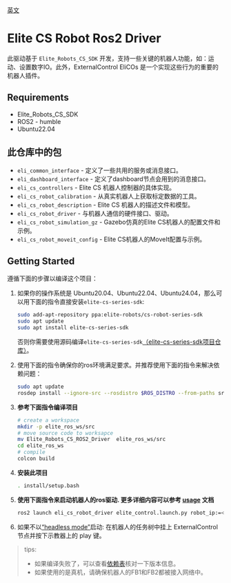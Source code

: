 [英文](./README.md)

# Elite CS Robot Ros2 Driver

此驱动基于 `Elite_Robots_CS_SDK` 开发，支持一些关键的机器人功能，如：运动、设置数字IO。此外，ExternalControl EliCOs 是一个实现这些行为的重要的机器人插件。

## Requirements
- Elite_Robots_CS_SDK
- ROS2 - humble
- Ubuntu22.04


## 此仓库中的包
- `eli_common_interface` - 定义了一些共用的服务或消息接口。
- `eli_dashboard_interface` - 定义了dashboard节点会用到的消息接口。 
- `eli_cs_controllers` - Elite CS 机器人控制器的具体实现。
- `eli_cs_robot_calibration` - 从真实机器人上获取标定数据的工具。
- `eli_cs_robot_description` - Elite CS 机器人的描述文件和模型。
- `eli_cs_robot_driver` - 与机器人通信的硬件接口、驱动。
- `eli_cs_robot_simulation_gz` - Gazebo仿真的Elite CS机器人的配置文件和示例。
- `eli_cs_robot_moveit_config` - Elite CS机器人的MoveIt配置与示例。

## Getting Started
遵循下面的步骤以编译这个项目：
1. 如果你的操作系统是 Ubuntu20.04、Ubuntu22.04、Ubuntu24.04，那么可以用下面的指令直接安装`elite-cs-series-sdk`:
    ```bash
    sudo add-apt-repository ppa:elite-robots/cs-robot-series-sdk
    sudo apt update
    sudo apt install elite-cs-series-sdk
    ```
    否则你需要使用源码编译`elite-cs-series-sdk`[（elite-cs-series-sdk项目仓库）](https://github.com/Elite-Robots/Elite_Robots_CS_SDK)。 

2. 使用下面的指令确保你的ros环境满足要求。并推荐使用下面的指令来解决依赖问题：
    ```bash
    sudo apt update
    rosdep install --ignore-src --rosdistro $ROS_DISTRO --from-paths src -y
    ```
3. **参考下面指令编译项目**
    ```bash
    # create a workspace
    mkdir -p elite_ros_ws/src
    # move source code to worksapce
    mv Elite_Robots_CS_ROS2_Driver  elite_ros_ws/src
    cd elite_ros_ws
    # compile
    colcon build
    ```
4. **安装此项目**
    ```bash
    . install/setup.bash
    ```

5. **使用下面指令来启动机器人的ros驱动. 更多详细内容可以参考 [usage](eli_cs_robot_driver/doc/Usage_CN.md) 文档**
    ```bash
    ros2 launch eli_cs_robot_driver elite_control.launch.py robot_ip:=<robot ip> local_ip:=<your pc ip> cs_type:=cs66
    ```

6. 如果不以[“headless mode”](doc/ROS2Interface_CN.md#headless_mode)启动: 在机器人的任务树中挂上 ExternalControl 节点并按下示教器上的 play 键。

> tips:
> - 如果编译失败了，可以查看[依赖表](doc/DependencyList.md)核对一下版本信息。 
> - 如果使用的是真机，请确保机器人的FB1和FB2都被接入网络中。